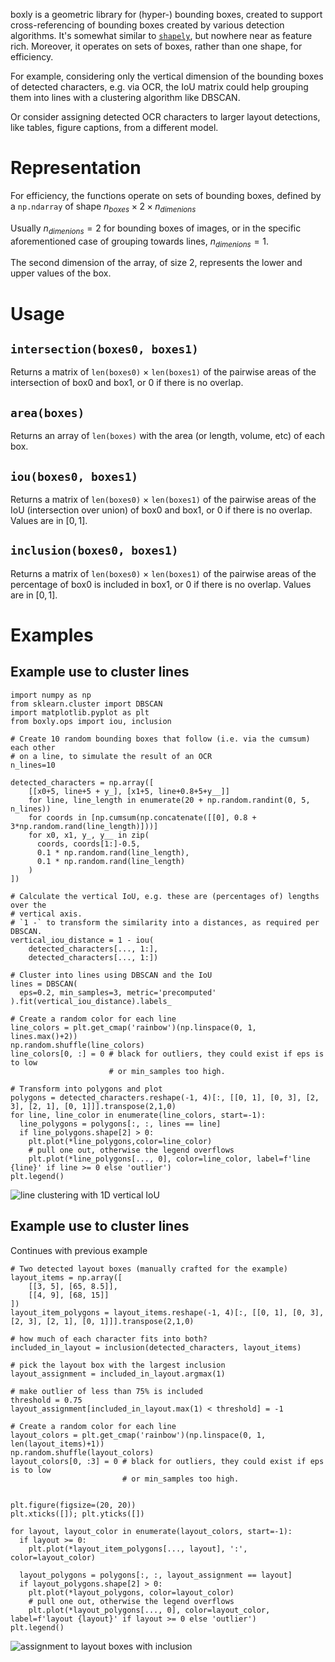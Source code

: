 boxly is a geometric library for (hyper-) bounding boxes, created to support cross-referencing of bounding boxes created by various detection algorithms. It's somewhat similar to [`shapely`](https://shapely.readthedocs.io/en/stable/), but nowhere near as feature rich. Moreover, it operates on sets of boxes, rather than one shape, for efficiency.

For example, considering only the vertical dimension of the bounding boxes of detected characters, e.g. via OCR, the IoU matrix could help grouping them into lines with a clustering algorithm like DBSCAN.

Or consider assigning detected OCR characters to larger layout detections, like tables, figure captions, from a different model.

# Representation

For efficiency, the functions operate on sets of bounding boxes, defined by a `np.ndarray` of shape $n_{boxes} \times 2 \times n_{dimenions}$

Usually $n_{dimenions}=2$ for bounding boxes of images, or in the specific aforementioned case of grouping towards lines, $n_{dimenions}=1$.

The second dimension of the array, of size 2, represents the lower and upper values of the box.

# Usage

## `intersection(boxes0, boxes1)`

Returns a matrix of `len(boxes0)` $\times$ `len(boxes1)` of the pairwise areas of the intersection of box0 and box1, or 0 if there is no overlap.

## `area(boxes)`

Returns an array of `len(boxes)` with the area (or length, volume, etc) of each box.

## `iou(boxes0, boxes1)`

Returns a matrix of `len(boxes0)` $\times$ `len(boxes1)` of the pairwise areas of the IoU (intersection over union) of box0 and box1, or 0 if there is no overlap. Values are in $[0, 1]$.

## `inclusion(boxes0, boxes1)`

Returns a matrix of `len(boxes0)` $\times$ `len(boxes1)` of the pairwise areas of the percentage of box0 is included in box1, or 0 if there is no overlap. Values are in $[0, 1]$.


# Examples

## Example use to cluster lines

```python3
import numpy as np
from sklearn.cluster import DBSCAN
import matplotlib.pyplot as plt
from boxly.ops import iou, inclusion

# Create 10 random bounding boxes that follow (i.e. via the cumsum) each other
# on a line, to simulate the result of an OCR
n_lines=10

detected_characters = np.array([
    [[x0+5, line+5 + y_], [x1+5, line+0.8+5+y__]]
    for line, line_length in enumerate(20 + np.random.randint(0, 5, n_lines))
    for coords in [np.cumsum(np.concatenate([[0], 0.8 + 3*np.random.rand(line_length)]))]
    for x0, x1, y_, y__ in zip(
      coords, coords[1:]-0.5,
      0.1 * np.random.rand(line_length),
      0.1 * np.random.rand(line_length)
    )
])

# Calculate the vertical IoU, e.g. these are (percentages of) lengths over the
# vertical axis.
# `1 -` to transform the similarity into a distances, as required per DBSCAN.
vertical_iou_distance = 1 - iou(
    detected_characters[..., 1:],
    detected_characters[..., 1:])

# Cluster into lines using DBSCAN and the IoU
lines = DBSCAN(
  eps=0.2, min_samples=3, metric='precomputed'
).fit(vertical_iou_distance).labels_

# Create a random color for each line
line_colors = plt.get_cmap('rainbow')(np.linspace(0, 1, lines.max()+2))
np.random.shuffle(line_colors)
line_colors[0, :] = 0 # black for outliers, they could exist if eps is to low
                      # or min_samples too high.

# Transform into polygons and plot
polygons = detected_characters.reshape(-1, 4)[:, [[0, 1], [0, 3], [2, 3], [2, 1], [0, 1]]].transpose(2,1,0)
for line, line_color in enumerate(line_colors, start=-1):
  line_polygons = polygons[:, :, lines == line]
  if line_polygons.shape[2] > 0:
    plt.plot(*line_polygons,color=line_color)
    # pull one out, otherwise the legend overflows
    plt.plot(*line_polygons[..., 0], color=line_color, label=f'line {line}' if line >= 0 else 'outlier')
plt.legend()
```

![line clustering with 1D vertical IoU](line-clustering.png)


## Example use to cluster lines

Continues with previous example

```python3
# Two detected layout boxes (manually crafted for the example)
layout_items = np.array([
    [[3, 5], [65, 8.5]],
    [[4, 9], [68, 15]]
])
layout_item_polygons = layout_items.reshape(-1, 4)[:, [[0, 1], [0, 3], [2, 3], [2, 1], [0, 1]]].transpose(2,1,0)

# how much of each character fits into both?
included_in_layout = inclusion(detected_characters, layout_items)

# pick the layout box with the largest inclusion
layout_assignment = included_in_layout.argmax(1)

# make outlier of less than 75% is included
threshold = 0.75
layout_assignment[included_in_layout.max(1) < threshold] = -1

# Create a random color for each line
layout_colors = plt.get_cmap('rainbow')(np.linspace(0, 1, len(layout_items)+1))
np.random.shuffle(layout_colors)
layout_colors[0, :3] = 0 # black for outliers, they could exist if eps is to low
                         # or min_samples too high.


plt.figure(figsize=(20, 20))
plt.xticks([]); plt.yticks([])

for layout, layout_color in enumerate(layout_colors, start=-1):
  if layout >= 0:
    plt.plot(*layout_item_polygons[..., layout], ':', color=layout_color)

  layout_polygons = polygons[:, :, layout_assignment == layout]
  if layout_polygons.shape[2] > 0:
    plt.plot(*layout_polygons, color=layout_color)
    # pull one out, otherwise the legend overflows
    plt.plot(*layout_polygons[..., 0], color=layout_color, label=f'layout {layout}' if layout >= 0 else 'outlier')
plt.legend()
```

![assignment to layout boxes with inclusion](layout-assignment.png)


